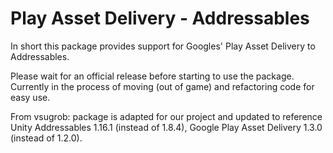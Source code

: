 # Play Asset Delivery - Addressables

In short this package provides support for Googles' Play Asset Delivery to Addressables.

Please wait for an official release before starting to use the package. 
Currently in the process of moving (out of game) and refactoring code for easy use.

From vsugrob: package is adapted for our project and updated to reference Unity Addressables 1.16.1 (instead of 1.8.4), Google Play Asset Delivery 1.3.0 (instead of 1.2.0).